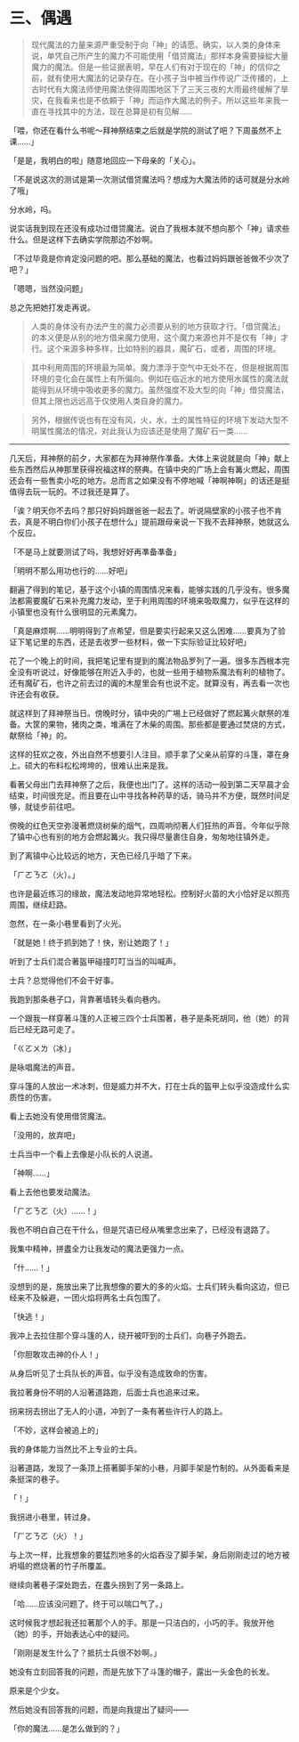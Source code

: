 # 三、偶遇



>现代魔法的力量来源严重受制于向「神」的请愿。确实，以人类的身体来说，单凭自己所产生的魔力不可能使用「借贷魔法」那样本身需要操緃大量魔力的魔法。但是一些证据表明，早在人们有对于现在的「神」的信仰之前，就有使用大魔法的记录存在。在小孩子当中被当作传说广泛传播的，上古时代有大魔法师使用魔法使得周围地区下了三天三夜的大雨最终缓解了旱灾，在我看来也是不依頼于「神」而运作大魔法的例子。所以这些年来我一直在寻找其中的方法，现在总算是初有见解……



  「喂，你还在看什么书呢～拜神祭结束之后就是学院的测试了吧？下周虽然不上课……」

  「是是，我明白的啦」随意地回应一下母亲的「关心」。

  「不是说这次的测试是第一次测试借贷魔法吗？想成为大魔法师的话可就是分水岭了哦」

  分水岭，吗。

  说实话我到现在还没有成功过借贷魔法。说白了我根本就不想向那个「神」请求些什么。但是这样下去确实学院那边不妙啊。

  「不过毕竟是你肯定没问题的吧。那么基础的魔法，也看过妈妈跟爸爸做不少次了吧？」

  「嗯嗯，当然没问题」

  总之先把她打发走再说。

  

>人类的身体没有办法产生的魔力必须要从别的地方获取才行。「借贷魔法」的本义便是从别的地方借来魔力使用，这个魔力来源也并不是仅有「神」才行。这个来源多种多样，比如特别的器具，魔矿石，或者，周围的环境。

>其中利用周围的环境最为简单。魔力漂浮于空气中无处不在，但是根据周围环境的变化会在属性上有所偏向。例如在临近水的地方使用水属性的魔法就能得到从环境中吸收更多的魔力。虽然强度不及大型的向「神」借贷魔法，但其上限也远远高于仅使用人类自身的魔力。

>另外，根据传说也有在没有风，火，水，土的属性特征的环境下发动大型不明属性魔法的情况，对此我认为应该还是使用了魔矿石一类……

  

***



  几天后，拜神祭的前夕，大家都在为拜神祭作凖备。大体上来说就是向「神」献上些东西然后从神那里获得祝福这样的祭典。在镇中央的广场上会有篝火燃起，周围还会有一些售卖小吃的地方。总而言之如果没有不停地喊「神啊神啊」的话还是挺值得去玩一玩的。不过我还是算了。

  「诶？明天你不去吗？那只好妈妈跟爸爸一起去了。听说隔壁家的小孩子也不肯去，真是不明白你们小孩子在想什么」提前跟母亲说一下我不去拜神祭，她就这么个反应。

  「不是马上就要测试了吗，我想好好再凖备凖备」

  「明明不那么用功也行的……好吧」

  翻遍了得到的笔记，基于这个小镇的周围情况来看，能够实践的几乎没有。很多魔法都需要魔矿石来补充魔力发动，至于利用周围的环境来吸取魔力，似乎在这样的小镇里也没有什么很明显的元素魔力。

  「真是麻烦啊……明明得到了点希望，但是要实行起来又这么困难……要真为了验证下笔记里的东西，还是去收罗一些材料，做一下实际验证比较好吧」

  花了一个晚上的时间，我把笔记里有提到的魔法物品罗列了一遍。很多东西根本完全没有听说过，好像能够在附近入手的，也就一些用于植物系魔法有利的植物了。还有魔矿石，也许之前去过的阗的木屋里会有也说不定。就算没有，再去看一次也许还会有收获。

  就这样到了拜神祭当日。傍晚时分，镇中央的广埸上已经做好了燃起篝火献祭的准备。大筐的果物，猪肉之类，堆满在了木柴的周围。那些都是要通过焚烧的方式，献祭给「神」的。

  这样的狂欢之夜，外出自然不想要引人注目。顺手拿了父亲从前穿的斗篷，罩在身上。硕大的布料松松垮垮的，很难认出来是我。

  看著父母出门去拜神祭了之后，我便也出门了。这样的活动一般到第二天早晨才会结束，时间很充足。而且要在山中寻找各种药草的话，骑马并不方便，既然时间足够，就徒步前往吧。

  傍晚的红色天空弥漫著燃烧树柴的烟气，四周响彻著人们狂热的声音。今年似乎除了镇中心也有别的地方会燃起篝火。我只得尽量裹住自身，匆匆地往镇外走。

  到了离镇中心比较远的地方，天色已经几乎暗了下来。

  「ㄏㄛㄋㄛ（火）。」

  也许是最近练习的缘故，魔法发动地异常地轻松。控制好火苗的大小恰好足以照亮周围，继续赶路。

  忽然，在一条小巷里看到了火光。

  「就是她！终于抓到她了！快，别让她跑了！」

  听到了士兵们混合著盔甲碰撞叮叮当当的叫喊声。

  士兵？总觉得他们不会干好事。

  我跑到那条巷子口，背靠著墙转头看向巷内。

  一个跟我一样穿著斗篷的人正被三四个士兵围著，巷子是条死胡同，他（她）的背后已经无路可走了。

  「ㄍㄛㄨㄌ（冰）」

  是咏唱魔法的声音。

  穿斗篷的人放出一术冰刺，但是威力并不大，打在士兵的盔甲上似乎没造成什么实质性的伤害。

  看上去她没有使用借贷魔法。

  「没用的，放弃吧」

  士兵当中一个看上去像是小队长的人说道。

  「神啊……」

  看上去他也要发动魔法。

  「ㄏㄛㄋㄛ（火）……！」

  我也不明白自己在干什么，但是咒语已经从嘴里念出来了，已经没有退路了。

  我集中精神，拼䀆全力让我发动的魔法更强力一点。

  「什……！」

  没想到的是，施放出来了比我想像的要大的多的火焰。士兵们转头看向这边，但已经来不及躲避，一团火焰将两名士兵包围了。

  「快逃！」

  我冲上去拉住那个穿斗篷的人，绕开被吓到的士兵们，向巷子外跑去。

  「你胆敢攻击神的仆人！」

  从身后听见了士兵队长的声音。似乎没有造成致命的伤害。

  我拉著身份不明的人沿著道路跑，后面士兵也追来过来。

  拐来拐去拐出了无人的小道，冲到了一条有著些许行人的路上。

  「不妙，这样会被追上的」

  我的身体能力当然比不上专业的士兵。

  沿著道路，发现了一条顶上搭著脚手架的小巷，月脚手架是竹制的。从外面看来是条挺深的巷子。

  「！」

  我拐进小巷里，转过身。

  「ㄏㄛㄋㄛ（火）！」

  与上次一样，比我想象的要猛烈地多的火焰吞没了脚手架，身后刚刚走过的地方被坍塌的燃烧著的竹子所覆盖。

  继续向著巷子深处跑去，在䀆头拐到了另一条路上。

  「哈……应该没问题了。终于可以喘口气了。」

  这时候我才想起我还拉著那个人的手。那是一只洁白的，小巧的手。我放开他（她）的手，开始表达心中的疑问。

  「刚刚是发生什么了？抵抗士兵很不妙啊。」

  她没有立刻回答我的问题，而是先放下了斗篷的帽子，露出一头金色的长发。

  原来是个少女。

  然后她没有回答我的问题，而是向我提出了疑问——

  「你的魔法……是怎么做到的？」

